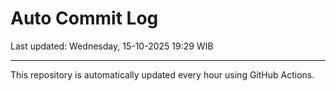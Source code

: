 # Auto Commit Log

Last updated: Wednesday, 15-10-2025 19:29 WIB

---

This repository is automatically updated every hour using GitHub Actions.
